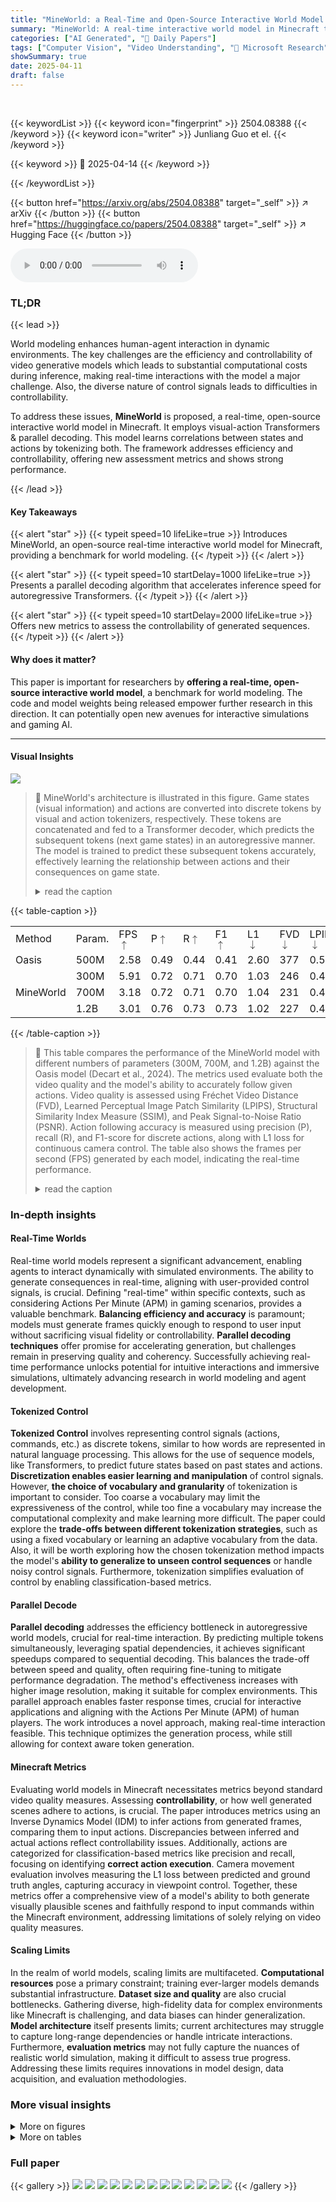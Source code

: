 ```yaml
---
title: "MineWorld: a Real-Time and Open-Source Interactive World Model on Minecraft"
summary: "MineWorld: A real-time interactive world model in Minecraft that uses visual-action Transformer & parallel decoding, enabling real-time interactions with the game."
categories: ["AI Generated", "🤗 Daily Papers"]
tags: ["Computer Vision", "Video Understanding", "🏢 Microsoft Research",]
showSummary: true
date: 2025-04-11
draft: false
---
```


<br>

{{< keywordList >}}
{{< keyword icon="fingerprint" >}} 2504.08388 {{< /keyword >}}
{{< keyword icon="writer" >}} Junliang Guo et el. {{< /keyword >}}
 
{{< keyword >}} 🤗 2025-04-14 {{< /keyword >}}
 
{{< /keywordList >}}

{{< button href="https://arxiv.org/abs/2504.08388" target="_self" >}}
↗ arXiv
{{< /button >}}
{{< button href="https://huggingface.co/papers/2504.08388" target="_self" >}}
↗ Hugging Face
{{< /button >}}



<audio controls>
    <source src="https://ai-paper-reviewer.com/2504.08388/podcast.wav" type="audio/wav">
    Your browser does not support the audio element.
</audio>


### TL;DR


{{< lead >}}

World modeling enhances human-agent interaction in dynamic environments. The key challenges are the efficiency and controllability of video generative models which leads to substantial computational costs during inference, making real-time interactions with the model a major challenge. Also, the diverse nature of control signals leads to difficulties in controllability. 



To address these issues, **MineWorld** is proposed, a real-time, open-source interactive world model in Minecraft. It employs visual-action Transformers & parallel decoding. This model learns correlations between states and actions by tokenizing both. The framework addresses efficiency and controllability, offering new assessment metrics and shows strong performance.

{{< /lead >}}


#### Key Takeaways

{{< alert "star" >}}
{{< typeit speed=10 lifeLike=true >}} Introduces MineWorld, an open-source real-time interactive world model for Minecraft, providing a benchmark for world modeling. {{< /typeit >}}
{{< /alert >}}

{{< alert "star" >}}
{{< typeit speed=10 startDelay=1000 lifeLike=true >}} Presents a parallel decoding algorithm that accelerates inference speed for autoregressive Transformers. {{< /typeit >}}
{{< /alert >}}

{{< alert "star" >}}
{{< typeit speed=10 startDelay=2000 lifeLike=true >}} Offers new metrics to assess the controllability of generated sequences. {{< /typeit >}}
{{< /alert >}}

#### Why does it matter?
This paper is important for researchers by **offering a real-time, open-source interactive world model**, a benchmark for world modeling. The code and model weights being released empower further research in this direction. It can potentially open new avenues for interactive simulations and gaming AI.

------
#### Visual Insights



![](https://arxiv.org/html/2504.08388/x1.png)

> 🔼 MineWorld's architecture is illustrated in this figure. Game states (visual information) and actions are converted into discrete tokens by visual and action tokenizers, respectively. These tokens are concatenated and fed to a Transformer decoder, which predicts the subsequent tokens (next game states) in an autoregressive manner. The model is trained to predict these subsequent tokens accurately, effectively learning the relationship between actions and their consequences on game state.
> <details>
> <summary>read the caption</summary>
> Figure 1: Illustrations of MineWorld model architecture. Visual and action tokenizers convert game states and actions into discrete tokens, which are concatenated and fed into a Transformer decoder as the input. The Transformer is then trained with an autoregressive objective.
> </details>





{{< table-caption >}}
<table class="ltx_tabular ltx_centering ltx_align_middle" id="S4.T1.9.9">
<tr class="ltx_tr" id="S4.T1.9.9.9">
<td class="ltx_td ltx_align_left ltx_border_tt" id="S4.T1.9.9.9.10">Method</td>
<td class="ltx_td ltx_align_center ltx_border_r ltx_border_tt" id="S4.T1.9.9.9.11">Param.</td>
<td class="ltx_td ltx_align_center ltx_border_r ltx_border_tt" id="S4.T1.1.1.1.1">FPS<math alttext="\uparrow" class="ltx_Math" display="inline" id="S4.T1.1.1.1.1.m1.1"><semantics id="S4.T1.1.1.1.1.m1.1a"><mo id="S4.T1.1.1.1.1.m1.1.1" stretchy="false" xref="S4.T1.1.1.1.1.m1.1.1.cmml">↑</mo><annotation-xml encoding="MathML-Content" id="S4.T1.1.1.1.1.m1.1b"><ci id="S4.T1.1.1.1.1.m1.1.1.cmml" xref="S4.T1.1.1.1.1.m1.1.1">↑</ci></annotation-xml><annotation encoding="application/x-tex" id="S4.T1.1.1.1.1.m1.1c">\uparrow</annotation><annotation encoding="application/x-llamapun" id="S4.T1.1.1.1.1.m1.1d">↑</annotation></semantics></math>
</td>
<td class="ltx_td ltx_align_center ltx_border_tt" id="S4.T1.2.2.2.2">P<math alttext="\uparrow" class="ltx_Math" display="inline" id="S4.T1.2.2.2.2.m1.1"><semantics id="S4.T1.2.2.2.2.m1.1a"><mo id="S4.T1.2.2.2.2.m1.1.1" stretchy="false" xref="S4.T1.2.2.2.2.m1.1.1.cmml">↑</mo><annotation-xml encoding="MathML-Content" id="S4.T1.2.2.2.2.m1.1b"><ci id="S4.T1.2.2.2.2.m1.1.1.cmml" xref="S4.T1.2.2.2.2.m1.1.1">↑</ci></annotation-xml><annotation encoding="application/x-tex" id="S4.T1.2.2.2.2.m1.1c">\uparrow</annotation><annotation encoding="application/x-llamapun" id="S4.T1.2.2.2.2.m1.1d">↑</annotation></semantics></math>
</td>
<td class="ltx_td ltx_align_center ltx_border_tt" id="S4.T1.3.3.3.3">R<math alttext="\uparrow" class="ltx_Math" display="inline" id="S4.T1.3.3.3.3.m1.1"><semantics id="S4.T1.3.3.3.3.m1.1a"><mo id="S4.T1.3.3.3.3.m1.1.1" stretchy="false" xref="S4.T1.3.3.3.3.m1.1.1.cmml">↑</mo><annotation-xml encoding="MathML-Content" id="S4.T1.3.3.3.3.m1.1b"><ci id="S4.T1.3.3.3.3.m1.1.1.cmml" xref="S4.T1.3.3.3.3.m1.1.1">↑</ci></annotation-xml><annotation encoding="application/x-tex" id="S4.T1.3.3.3.3.m1.1c">\uparrow</annotation><annotation encoding="application/x-llamapun" id="S4.T1.3.3.3.3.m1.1d">↑</annotation></semantics></math>
</td>
<td class="ltx_td ltx_align_center ltx_border_tt" id="S4.T1.4.4.4.4">F1<math alttext="\uparrow" class="ltx_Math" display="inline" id="S4.T1.4.4.4.4.m1.1"><semantics id="S4.T1.4.4.4.4.m1.1a"><mo id="S4.T1.4.4.4.4.m1.1.1" stretchy="false" xref="S4.T1.4.4.4.4.m1.1.1.cmml">↑</mo><annotation-xml encoding="MathML-Content" id="S4.T1.4.4.4.4.m1.1b"><ci id="S4.T1.4.4.4.4.m1.1.1.cmml" xref="S4.T1.4.4.4.4.m1.1.1">↑</ci></annotation-xml><annotation encoding="application/x-tex" id="S4.T1.4.4.4.4.m1.1c">\uparrow</annotation><annotation encoding="application/x-llamapun" id="S4.T1.4.4.4.4.m1.1d">↑</annotation></semantics></math>
</td>
<td class="ltx_td ltx_align_center ltx_border_r ltx_border_tt" id="S4.T1.5.5.5.5">L1<math alttext="\downarrow" class="ltx_Math" display="inline" id="S4.T1.5.5.5.5.m1.1"><semantics id="S4.T1.5.5.5.5.m1.1a"><mo id="S4.T1.5.5.5.5.m1.1.1" stretchy="false" xref="S4.T1.5.5.5.5.m1.1.1.cmml">↓</mo><annotation-xml encoding="MathML-Content" id="S4.T1.5.5.5.5.m1.1b"><ci id="S4.T1.5.5.5.5.m1.1.1.cmml" xref="S4.T1.5.5.5.5.m1.1.1">↓</ci></annotation-xml><annotation encoding="application/x-tex" id="S4.T1.5.5.5.5.m1.1c">\downarrow</annotation><annotation encoding="application/x-llamapun" id="S4.T1.5.5.5.5.m1.1d">↓</annotation></semantics></math>
</td>
<td class="ltx_td ltx_align_center ltx_border_tt" id="S4.T1.6.6.6.6">FVD<math alttext="\downarrow" class="ltx_Math" display="inline" id="S4.T1.6.6.6.6.m1.1"><semantics id="S4.T1.6.6.6.6.m1.1a"><mo id="S4.T1.6.6.6.6.m1.1.1" stretchy="false" xref="S4.T1.6.6.6.6.m1.1.1.cmml">↓</mo><annotation-xml encoding="MathML-Content" id="S4.T1.6.6.6.6.m1.1b"><ci id="S4.T1.6.6.6.6.m1.1.1.cmml" xref="S4.T1.6.6.6.6.m1.1.1">↓</ci></annotation-xml><annotation encoding="application/x-tex" id="S4.T1.6.6.6.6.m1.1c">\downarrow</annotation><annotation encoding="application/x-llamapun" id="S4.T1.6.6.6.6.m1.1d">↓</annotation></semantics></math>
</td>
<td class="ltx_td ltx_align_center ltx_border_tt" id="S4.T1.7.7.7.7">LPIPS<math alttext="\downarrow" class="ltx_Math" display="inline" id="S4.T1.7.7.7.7.m1.1"><semantics id="S4.T1.7.7.7.7.m1.1a"><mo id="S4.T1.7.7.7.7.m1.1.1" stretchy="false" xref="S4.T1.7.7.7.7.m1.1.1.cmml">↓</mo><annotation-xml encoding="MathML-Content" id="S4.T1.7.7.7.7.m1.1b"><ci id="S4.T1.7.7.7.7.m1.1.1.cmml" xref="S4.T1.7.7.7.7.m1.1.1">↓</ci></annotation-xml><annotation encoding="application/x-tex" id="S4.T1.7.7.7.7.m1.1c">\downarrow</annotation><annotation encoding="application/x-llamapun" id="S4.T1.7.7.7.7.m1.1d">↓</annotation></semantics></math>
</td>
<td class="ltx_td ltx_align_center ltx_border_tt" id="S4.T1.8.8.8.8">SSIM<math alttext="\uparrow" class="ltx_Math" display="inline" id="S4.T1.8.8.8.8.m1.1"><semantics id="S4.T1.8.8.8.8.m1.1a"><mo id="S4.T1.8.8.8.8.m1.1.1" stretchy="false" xref="S4.T1.8.8.8.8.m1.1.1.cmml">↑</mo><annotation-xml encoding="MathML-Content" id="S4.T1.8.8.8.8.m1.1b"><ci id="S4.T1.8.8.8.8.m1.1.1.cmml" xref="S4.T1.8.8.8.8.m1.1.1">↑</ci></annotation-xml><annotation encoding="application/x-tex" id="S4.T1.8.8.8.8.m1.1c">\uparrow</annotation><annotation encoding="application/x-llamapun" id="S4.T1.8.8.8.8.m1.1d">↑</annotation></semantics></math>
</td>
<td class="ltx_td ltx_align_center ltx_border_tt" id="S4.T1.9.9.9.9">PSNR<math alttext="\uparrow" class="ltx_Math" display="inline" id="S4.T1.9.9.9.9.m1.1"><semantics id="S4.T1.9.9.9.9.m1.1a"><mo id="S4.T1.9.9.9.9.m1.1.1" stretchy="false" xref="S4.T1.9.9.9.9.m1.1.1.cmml">↑</mo><annotation-xml encoding="MathML-Content" id="S4.T1.9.9.9.9.m1.1b"><ci id="S4.T1.9.9.9.9.m1.1.1.cmml" xref="S4.T1.9.9.9.9.m1.1.1">↑</ci></annotation-xml><annotation encoding="application/x-tex" id="S4.T1.9.9.9.9.m1.1c">\uparrow</annotation><annotation encoding="application/x-llamapun" id="S4.T1.9.9.9.9.m1.1d">↑</annotation></semantics></math>
</td>
</tr>
<tr class="ltx_tr" id="S4.T1.9.9.10">
<td class="ltx_td ltx_align_left ltx_border_t" id="S4.T1.9.9.10.1">Oasis</td>
<td class="ltx_td ltx_align_center ltx_border_r ltx_border_t" id="S4.T1.9.9.10.2">500M</td>
<td class="ltx_td ltx_align_center ltx_border_r ltx_border_t" id="S4.T1.9.9.10.3">2.58</td>
<td class="ltx_td ltx_align_center ltx_border_t" id="S4.T1.9.9.10.4">0.49</td>
<td class="ltx_td ltx_align_center ltx_border_t" id="S4.T1.9.9.10.5">0.44</td>
<td class="ltx_td ltx_align_center ltx_border_t" id="S4.T1.9.9.10.6">0.41</td>
<td class="ltx_td ltx_align_center ltx_border_r ltx_border_t" id="S4.T1.9.9.10.7">2.60</td>
<td class="ltx_td ltx_align_center ltx_border_t" id="S4.T1.9.9.10.8">377</td>
<td class="ltx_td ltx_align_center ltx_border_t" id="S4.T1.9.9.10.9">0.53</td>
<td class="ltx_td ltx_align_center ltx_border_t" id="S4.T1.9.9.10.10">0.36</td>
<td class="ltx_td ltx_align_center ltx_border_t" id="S4.T1.9.9.10.11">14.38</td>
</tr>
<tr class="ltx_tr" id="S4.T1.9.9.11">
<td class="ltx_td ltx_align_left ltx_border_bb ltx_border_t" id="S4.T1.9.9.11.1" rowspan="3"><span class="ltx_text" id="S4.T1.9.9.11.1.1">MineWorld</span></td>
<td class="ltx_td ltx_align_center ltx_border_r ltx_border_t" id="S4.T1.9.9.11.2">300M</td>
<td class="ltx_td ltx_align_center ltx_border_r ltx_border_t" id="S4.T1.9.9.11.3"><span class="ltx_text ltx_font_bold" id="S4.T1.9.9.11.3.1">5.91</span></td>
<td class="ltx_td ltx_align_center ltx_border_t" id="S4.T1.9.9.11.4">0.72</td>
<td class="ltx_td ltx_align_center ltx_border_t" id="S4.T1.9.9.11.5">0.71</td>
<td class="ltx_td ltx_align_center ltx_border_t" id="S4.T1.9.9.11.6">0.70</td>
<td class="ltx_td ltx_align_center ltx_border_r ltx_border_t" id="S4.T1.9.9.11.7">1.03</td>
<td class="ltx_td ltx_align_center ltx_border_t" id="S4.T1.9.9.11.8">246</td>
<td class="ltx_td ltx_align_center ltx_border_t" id="S4.T1.9.9.11.9">0.45</td>
<td class="ltx_td ltx_align_center ltx_border_t" id="S4.T1.9.9.11.10">0.38</td>
<td class="ltx_td ltx_align_center ltx_border_t" id="S4.T1.9.9.11.11">15.13</td>
</tr>
<tr class="ltx_tr" id="S4.T1.9.9.12">
<td class="ltx_td ltx_align_center ltx_border_r" id="S4.T1.9.9.12.1">700M</td>
<td class="ltx_td ltx_align_center ltx_border_r" id="S4.T1.9.9.12.2">3.18</td>
<td class="ltx_td ltx_align_center" id="S4.T1.9.9.12.3">0.72</td>
<td class="ltx_td ltx_align_center" id="S4.T1.9.9.12.4">0.71</td>
<td class="ltx_td ltx_align_center" id="S4.T1.9.9.12.5">0.70</td>
<td class="ltx_td ltx_align_center ltx_border_r" id="S4.T1.9.9.12.6">1.04</td>
<td class="ltx_td ltx_align_center" id="S4.T1.9.9.12.7">231</td>
<td class="ltx_td ltx_align_center" id="S4.T1.9.9.12.8">0.44</td>
<td class="ltx_td ltx_align_center" id="S4.T1.9.9.12.9">0.38</td>
<td class="ltx_td ltx_align_center" id="S4.T1.9.9.12.10">15.32</td>
</tr>
<tr class="ltx_tr" id="S4.T1.9.9.13">
<td class="ltx_td ltx_align_center ltx_border_bb ltx_border_r" id="S4.T1.9.9.13.1">1.2B</td>
<td class="ltx_td ltx_align_center ltx_border_bb ltx_border_r" id="S4.T1.9.9.13.2">3.01</td>
<td class="ltx_td ltx_align_center ltx_border_bb" id="S4.T1.9.9.13.3"><span class="ltx_text ltx_font_bold" id="S4.T1.9.9.13.3.1">0.76</span></td>
<td class="ltx_td ltx_align_center ltx_border_bb" id="S4.T1.9.9.13.4"><span class="ltx_text ltx_font_bold" id="S4.T1.9.9.13.4.1">0.73</span></td>
<td class="ltx_td ltx_align_center ltx_border_bb" id="S4.T1.9.9.13.5"><span class="ltx_text ltx_font_bold" id="S4.T1.9.9.13.5.1">0.73</span></td>
<td class="ltx_td ltx_align_center ltx_border_bb ltx_border_r" id="S4.T1.9.9.13.6"><span class="ltx_text ltx_font_bold" id="S4.T1.9.9.13.6.1">1.02</span></td>
<td class="ltx_td ltx_align_center ltx_border_bb" id="S4.T1.9.9.13.7"><span class="ltx_text ltx_font_bold" id="S4.T1.9.9.13.7.1">227</span></td>
<td class="ltx_td ltx_align_center ltx_border_bb" id="S4.T1.9.9.13.8"><span class="ltx_text ltx_font_bold" id="S4.T1.9.9.13.8.1">0.44</span></td>
<td class="ltx_td ltx_align_center ltx_border_bb" id="S4.T1.9.9.13.9"><span class="ltx_text ltx_font_bold" id="S4.T1.9.9.13.9.1">0.41</span></td>
<td class="ltx_td ltx_align_center ltx_border_bb" id="S4.T1.9.9.13.10"><span class="ltx_text ltx_font_bold" id="S4.T1.9.9.13.10.1">15.69</span></td>
</tr>
</table>{{< /table-caption >}}

> 🔼 This table compares the performance of the MineWorld model with different numbers of parameters (300M, 700M, and 1.2B) against the Oasis model (Decart et al., 2024).  The metrics used evaluate both the video quality and the model's ability to accurately follow given actions.  Video quality is assessed using Fréchet Video Distance (FVD), Learned Perceptual Image Patch Similarity (LPIPS), Structural Similarity Index Measure (SSIM), and Peak Signal-to-Noise Ratio (PSNR). Action following accuracy is measured using precision (P), recall (R), and F1-score for discrete actions, along with L1 loss for continuous camera control. The table also shows the frames per second (FPS) generated by each model, indicating the real-time performance.
> <details>
> <summary>read the caption</summary>
> Table 1: Generation result of Oasis (Decart et al., 2024) and different scales of our models.“FPS” indicates the number of frames generated per second by the model. “P, R, F1” denote the classification precision, recall and F1 scores on discrete actions. “L1” indicates the camera control loss.
> </details>





### In-depth insights


#### Real-Time Worlds
Real-time world models represent a significant advancement, enabling agents to interact dynamically with simulated environments. The ability to generate consequences in real-time, aligning with user-provided control signals, is crucial. Defining "real-time" within specific contexts, such as considering Actions Per Minute (APM) in gaming scenarios, provides a valuable benchmark. **Balancing efficiency and accuracy** is paramount; models must generate frames quickly enough to respond to user input without sacrificing visual fidelity or controllability. **Parallel decoding techniques** offer promise for accelerating generation, but challenges remain in preserving quality and coherency. Successfully achieving real-time performance unlocks potential for intuitive interactions and immersive simulations, ultimately advancing research in world modeling and agent development.

#### Tokenized Control
**Tokenized Control** involves representing control signals (actions, commands, etc.) as discrete tokens, similar to how words are represented in natural language processing. This allows for the use of sequence models, like Transformers, to predict future states based on past states and actions. **Discretization enables easier learning and manipulation** of control signals. However, **the choice of vocabulary and granularity** of tokenization is important to consider. Too coarse a vocabulary may limit the expressiveness of the control, while too fine a vocabulary may increase the computational complexity and make learning more difficult. The paper could explore the **trade-offs between different tokenization strategies**, such as using a fixed vocabulary or learning an adaptive vocabulary from the data. Also, it will be worth exploring how the chosen tokenization method impacts the model's **ability to generalize to unseen control sequences** or handle noisy control signals. Furthermore, tokenization simplifies evaluation of control by enabling classification-based metrics.

#### Parallel Decode
**Parallel decoding** addresses the efficiency bottleneck in autoregressive world models, crucial for real-time interaction. By predicting multiple tokens simultaneously, leveraging spatial dependencies, it achieves significant speedups compared to sequential decoding. This balances the trade-off between speed and quality, often requiring fine-tuning to mitigate performance degradation. The method's effectiveness increases with higher image resolution, making it suitable for complex environments. This parallel approach enables faster response times, crucial for interactive applications and aligning with the Actions Per Minute (APM) of human players. The work introduces a novel approach, making real-time interaction feasible. This technique optimizes the generation process, while still allowing for context aware token generation.

#### Minecraft Metrics
Evaluating world models in Minecraft necessitates metrics beyond standard video quality measures. Assessing **controllability**, or how well generated scenes adhere to actions, is crucial. The paper introduces metrics using an Inverse Dynamics Model (IDM) to infer actions from generated frames, comparing them to input actions. Discrepancies between inferred and actual actions reflect controllability issues. Additionally, actions are categorized for classification-based metrics like precision and recall, focusing on identifying **correct action execution**. Camera movement evaluation involves measuring the L1 loss between predicted and ground truth angles, capturing accuracy in viewpoint control. Together, these metrics offer a comprehensive view of a model's ability to both generate visually plausible scenes and faithfully respond to input commands within the Minecraft environment, addressing limitations of solely relying on video quality measures.

#### Scaling Limits
In the realm of world models, scaling limits are multifaceted. **Computational resources** pose a primary constraint; training ever-larger models demands substantial infrastructure. **Dataset size and quality** are also crucial bottlenecks. Gathering diverse, high-fidelity data for complex environments like Minecraft is challenging, and data biases can hinder generalization. **Model architecture** itself presents limits; current architectures may struggle to capture long-range dependencies or handle intricate interactions. Furthermore, **evaluation metrics** may not fully capture the nuances of realistic world simulation, making it difficult to assess true progress. Addressing these limits requires innovations in model design, data acquisition, and evaluation methodologies.


### More visual insights

<details>
<summary>More on figures
</summary>


![](https://arxiv.org/html/2504.08388/x2.png)

> 🔼 This figure illustrates two different decoding algorithms for processing game states represented as tokens.  In autoregressive decoding (a), tokens are processed sequentially in a raster scan pattern, like reading a book from left to right and top to bottom. This is slow. In the proposed parallel decoding method (b), multiple tokens are processed simultaneously. After a token is generated, its horizontally and vertically adjacent tokens are generated in parallel in the next iteration. This significantly speeds up the process, making real-time interaction possible.  The numbers inside each token indicate the order in which they're generated.
> <details>
> <summary>read the caption</summary>
> Figure 2: An illustration of two decoding algorithms. The game state is encoded into 12121212 tokens. The number in each token represents that in which decoding iteration it is generated. (a) Autoregressive decoding, which follows a raster scanned order and generates each token sequentially. (b) Our proposed parallel decoding. For each generated token, the tokens in the adjacent rows and columns will be generated simutaneously in the next iteration.
> </details>



![](https://arxiv.org/html/2504.08388/x3.png)

> 🔼 This figure showcases MineWorld's ability to generate realistic game sequences in Minecraft.  It demonstrates a case study using the 700M parameter model where the initial game state and a series of subsequent actions are fed as input. The model then generates a series of game states, visually demonstrating its ability to accurately follow instructions and produce plausible game environments.  The caption directs the reader to the project page for more examples.
> <details>
> <summary>read the caption</summary>
> Figure 3: Case study on MineWorld 700700700700M model. The first game state and actions in following steps are provided as input, based on which the model generates consequent game states. For more cases and videos, please visit our project page.
> </details>



![](https://arxiv.org/html/2504.08388/x4.png)

> 🔼 This figure demonstrates MineWorld's ability to generate different game outcomes based on different actions, even when starting from the same initial game state.  It showcases the model's capacity to respond appropriately to various control signals, highlighting the key aspect of controllability in world modeling.  The images illustrate several sequences of game states generated by the model in response to distinct user-provided actions, demonstrating the consistency and accuracy of MineWorld's reaction to varied inputs.
> <details>
> <summary>read the caption</summary>
> Figure 4: Case study on the controllability of MineWorld. Providing the same initial game state and different actions, the model generates different results correspondingly.
> </details>



![](https://arxiv.org/html/2504.08388/x5.png)

> 🔼 This figure demonstrates MineWorld's capability as a gaming agent.  The top half shows initial game states and corresponding actions provided to the model (separated by a dashed line). The bottom half illustrates how MineWorld autonomously continues gameplay by iteratively generating subsequent game states and actions, effectively playing the game without further human intervention.  This showcases the model's ability to predict future game states based on past states and actions, highlighting its predictive and autonomous capabilities.
> <details>
> <summary>read the caption</summary>
> Figure 5: Case study on MineWorld as a gaming playing agent. By providing several initial game states and actions (splited by the dashed line), MineWorld continues to play the game by itself through generating future game states and actions in an iterative manner.
> </details>



</details>




<details>
<summary>More on tables
</summary>


{{< table-caption >}}
<table class="ltx_tabular ltx_centering ltx_align_middle" id="S4.T2.4.4">
<tr class="ltx_tr" id="S4.T2.4.4.4">
<td class="ltx_td ltx_align_left ltx_border_tt" id="S4.T2.4.4.4.5" style="padding-left:10.0pt;padding-right:10.0pt;">Param.</td>
<td class="ltx_td ltx_align_center ltx_border_r ltx_border_tt" id="S4.T2.4.4.4.6" style="padding-left:10.0pt;padding-right:10.0pt;">Decoding</td>
<td class="ltx_td ltx_align_center ltx_border_tt" id="S4.T2.1.1.1.1" style="padding-left:10.0pt;padding-right:10.0pt;">FPS<math alttext="\uparrow" class="ltx_Math" display="inline" id="S4.T2.1.1.1.1.m1.1"><semantics id="S4.T2.1.1.1.1.m1.1a"><mo id="S4.T2.1.1.1.1.m1.1.1" stretchy="false" xref="S4.T2.1.1.1.1.m1.1.1.cmml">↑</mo><annotation-xml encoding="MathML-Content" id="S4.T2.1.1.1.1.m1.1b"><ci id="S4.T2.1.1.1.1.m1.1.1.cmml" xref="S4.T2.1.1.1.1.m1.1.1">↑</ci></annotation-xml><annotation encoding="application/x-tex" id="S4.T2.1.1.1.1.m1.1c">\uparrow</annotation><annotation encoding="application/x-llamapun" id="S4.T2.1.1.1.1.m1.1d">↑</annotation></semantics></math>
</td>
<td class="ltx_td ltx_align_center ltx_border_tt" id="S4.T2.2.2.2.2" style="padding-left:10.0pt;padding-right:10.0pt;">F1<math alttext="\uparrow" class="ltx_Math" display="inline" id="S4.T2.2.2.2.2.m1.1"><semantics id="S4.T2.2.2.2.2.m1.1a"><mo id="S4.T2.2.2.2.2.m1.1.1" stretchy="false" xref="S4.T2.2.2.2.2.m1.1.1.cmml">↑</mo><annotation-xml encoding="MathML-Content" id="S4.T2.2.2.2.2.m1.1b"><ci id="S4.T2.2.2.2.2.m1.1.1.cmml" xref="S4.T2.2.2.2.2.m1.1.1">↑</ci></annotation-xml><annotation encoding="application/x-tex" id="S4.T2.2.2.2.2.m1.1c">\uparrow</annotation><annotation encoding="application/x-llamapun" id="S4.T2.2.2.2.2.m1.1d">↑</annotation></semantics></math>
</td>
<td class="ltx_td ltx_align_center ltx_border_tt" id="S4.T2.3.3.3.3" style="padding-left:10.0pt;padding-right:10.0pt;">PSNR<math alttext="\uparrow" class="ltx_Math" display="inline" id="S4.T2.3.3.3.3.m1.1"><semantics id="S4.T2.3.3.3.3.m1.1a"><mo id="S4.T2.3.3.3.3.m1.1.1" stretchy="false" xref="S4.T2.3.3.3.3.m1.1.1.cmml">↑</mo><annotation-xml encoding="MathML-Content" id="S4.T2.3.3.3.3.m1.1b"><ci id="S4.T2.3.3.3.3.m1.1.1.cmml" xref="S4.T2.3.3.3.3.m1.1.1">↑</ci></annotation-xml><annotation encoding="application/x-tex" id="S4.T2.3.3.3.3.m1.1c">\uparrow</annotation><annotation encoding="application/x-llamapun" id="S4.T2.3.3.3.3.m1.1d">↑</annotation></semantics></math>
</td>
<td class="ltx_td ltx_align_center ltx_border_tt" id="S4.T2.4.4.4.4" style="padding-left:10.0pt;padding-right:10.0pt;">FVD<math alttext="\downarrow" class="ltx_Math" display="inline" id="S4.T2.4.4.4.4.m1.1"><semantics id="S4.T2.4.4.4.4.m1.1a"><mo id="S4.T2.4.4.4.4.m1.1.1" stretchy="false" xref="S4.T2.4.4.4.4.m1.1.1.cmml">↓</mo><annotation-xml encoding="MathML-Content" id="S4.T2.4.4.4.4.m1.1b"><ci id="S4.T2.4.4.4.4.m1.1.1.cmml" xref="S4.T2.4.4.4.4.m1.1.1">↓</ci></annotation-xml><annotation encoding="application/x-tex" id="S4.T2.4.4.4.4.m1.1c">\downarrow</annotation><annotation encoding="application/x-llamapun" id="S4.T2.4.4.4.4.m1.1d">↓</annotation></semantics></math>
</td>
</tr>
<tr class="ltx_tr" id="S4.T2.4.4.5">
<td class="ltx_td ltx_align_left ltx_border_t" id="S4.T2.4.4.5.1" rowspan="3" style="padding-left:10.0pt;padding-right:10.0pt;"><span class="ltx_text" id="S4.T2.4.4.5.1.1">300M</span></td>
<td class="ltx_td ltx_align_center ltx_border_r ltx_border_t" id="S4.T2.4.4.5.2" style="padding-left:10.0pt;padding-right:10.0pt;">AT</td>
<td class="ltx_td ltx_align_center ltx_border_t" id="S4.T2.4.4.5.3" style="padding-left:10.0pt;padding-right:10.0pt;">2.00</td>
<td class="ltx_td ltx_align_center ltx_border_t" id="S4.T2.4.4.5.4" style="padding-left:10.0pt;padding-right:10.0pt;">0.70</td>
<td class="ltx_td ltx_align_center ltx_border_t" id="S4.T2.4.4.5.5" style="padding-left:10.0pt;padding-right:10.0pt;">15.63</td>
<td class="ltx_td ltx_align_center ltx_border_t" id="S4.T2.4.4.5.6" style="padding-left:10.0pt;padding-right:10.0pt;">223</td>
</tr>
<tr class="ltx_tr" id="S4.T2.4.4.6">
<td class="ltx_td ltx_align_center ltx_border_r" id="S4.T2.4.4.6.1" style="padding-left:10.0pt;padding-right:10.0pt;">Parallel w/ FT</td>
<td class="ltx_td ltx_align_center" id="S4.T2.4.4.6.2" style="padding-left:10.0pt;padding-right:10.0pt;">5.91</td>
<td class="ltx_td ltx_align_center" id="S4.T2.4.4.6.3" style="padding-left:10.0pt;padding-right:10.0pt;">0.70</td>
<td class="ltx_td ltx_align_center" id="S4.T2.4.4.6.4" style="padding-left:10.0pt;padding-right:10.0pt;">15.13</td>
<td class="ltx_td ltx_align_center" id="S4.T2.4.4.6.5" style="padding-left:10.0pt;padding-right:10.0pt;">246</td>
</tr>
<tr class="ltx_tr" id="S4.T2.4.4.7">
<td class="ltx_td ltx_align_center ltx_border_r" id="S4.T2.4.4.7.1" style="padding-left:10.0pt;padding-right:10.0pt;">Parallel w/o FT</td>
<td class="ltx_td ltx_align_center" id="S4.T2.4.4.7.2" style="padding-left:10.0pt;padding-right:10.0pt;">5.91</td>
<td class="ltx_td ltx_align_center" id="S4.T2.4.4.7.3" style="padding-left:10.0pt;padding-right:10.0pt;">0.69</td>
<td class="ltx_td ltx_align_center" id="S4.T2.4.4.7.4" style="padding-left:10.0pt;padding-right:10.0pt;">14.98</td>
<td class="ltx_td ltx_align_center" id="S4.T2.4.4.7.5" style="padding-left:10.0pt;padding-right:10.0pt;">275</td>
</tr>
<tr class="ltx_tr" id="S4.T2.4.4.8">
<td class="ltx_td ltx_align_left ltx_border_t" id="S4.T2.4.4.8.1" rowspan="3" style="padding-left:10.0pt;padding-right:10.0pt;"><span class="ltx_text" id="S4.T2.4.4.8.1.1">700M</span></td>
<td class="ltx_td ltx_align_center ltx_border_r ltx_border_t" id="S4.T2.4.4.8.2" style="padding-left:10.0pt;padding-right:10.0pt;">AT</td>
<td class="ltx_td ltx_align_center ltx_border_t" id="S4.T2.4.4.8.3" style="padding-left:10.0pt;padding-right:10.0pt;">1.08</td>
<td class="ltx_td ltx_align_center ltx_border_t" id="S4.T2.4.4.8.4" style="padding-left:10.0pt;padding-right:10.0pt;">0.73</td>
<td class="ltx_td ltx_align_center ltx_border_t" id="S4.T2.4.4.8.5" style="padding-left:10.0pt;padding-right:10.0pt;">15.74</td>
<td class="ltx_td ltx_align_center ltx_border_t" id="S4.T2.4.4.8.6" style="padding-left:10.0pt;padding-right:10.0pt;">210</td>
</tr>
<tr class="ltx_tr" id="S4.T2.4.4.9">
<td class="ltx_td ltx_align_center ltx_border_r" id="S4.T2.4.4.9.1" style="padding-left:10.0pt;padding-right:10.0pt;">Parallel w/ FT</td>
<td class="ltx_td ltx_align_center" id="S4.T2.4.4.9.2" style="padding-left:10.0pt;padding-right:10.0pt;">3.18</td>
<td class="ltx_td ltx_align_center" id="S4.T2.4.4.9.3" style="padding-left:10.0pt;padding-right:10.0pt;">0.71</td>
<td class="ltx_td ltx_align_center" id="S4.T2.4.4.9.4" style="padding-left:10.0pt;padding-right:10.0pt;">15.32</td>
<td class="ltx_td ltx_align_center" id="S4.T2.4.4.9.5" style="padding-left:10.0pt;padding-right:10.0pt;">231</td>
</tr>
<tr class="ltx_tr" id="S4.T2.4.4.10">
<td class="ltx_td ltx_align_center ltx_border_r" id="S4.T2.4.4.10.1" style="padding-left:10.0pt;padding-right:10.0pt;">Parallel w/o FT</td>
<td class="ltx_td ltx_align_center" id="S4.T2.4.4.10.2" style="padding-left:10.0pt;padding-right:10.0pt;">3.18</td>
<td class="ltx_td ltx_align_center" id="S4.T2.4.4.10.3" style="padding-left:10.0pt;padding-right:10.0pt;">0.70</td>
<td class="ltx_td ltx_align_center" id="S4.T2.4.4.10.4" style="padding-left:10.0pt;padding-right:10.0pt;">15.27</td>
<td class="ltx_td ltx_align_center" id="S4.T2.4.4.10.5" style="padding-left:10.0pt;padding-right:10.0pt;">247</td>
</tr>
<tr class="ltx_tr" id="S4.T2.4.4.11">
<td class="ltx_td ltx_align_left ltx_border_bb ltx_border_t" id="S4.T2.4.4.11.1" rowspan="3" style="padding-left:10.0pt;padding-right:10.0pt;"><span class="ltx_text" id="S4.T2.4.4.11.1.1">1.2B</span></td>
<td class="ltx_td ltx_align_center ltx_border_r ltx_border_t" id="S4.T2.4.4.11.2" style="padding-left:10.0pt;padding-right:10.0pt;">AT</td>
<td class="ltx_td ltx_align_center ltx_border_t" id="S4.T2.4.4.11.3" style="padding-left:10.0pt;padding-right:10.0pt;">0.89</td>
<td class="ltx_td ltx_align_center ltx_border_t" id="S4.T2.4.4.11.4" style="padding-left:10.0pt;padding-right:10.0pt;">0.72</td>
<td class="ltx_td ltx_align_center ltx_border_t" id="S4.T2.4.4.11.5" style="padding-left:10.0pt;padding-right:10.0pt;">16.06</td>
<td class="ltx_td ltx_align_center ltx_border_t" id="S4.T2.4.4.11.6" style="padding-left:10.0pt;padding-right:10.0pt;">203</td>
</tr>
<tr class="ltx_tr" id="S4.T2.4.4.12">
<td class="ltx_td ltx_align_center ltx_border_r" id="S4.T2.4.4.12.1" style="padding-left:10.0pt;padding-right:10.0pt;">Parallel w/ FT</td>
<td class="ltx_td ltx_align_center" id="S4.T2.4.4.12.2" style="padding-left:10.0pt;padding-right:10.0pt;">3.01</td>
<td class="ltx_td ltx_align_center" id="S4.T2.4.4.12.3" style="padding-left:10.0pt;padding-right:10.0pt;">0.73</td>
<td class="ltx_td ltx_align_center" id="S4.T2.4.4.12.4" style="padding-left:10.0pt;padding-right:10.0pt;">15.69</td>
<td class="ltx_td ltx_align_center" id="S4.T2.4.4.12.5" style="padding-left:10.0pt;padding-right:10.0pt;">227</td>
</tr>
<tr class="ltx_tr" id="S4.T2.4.4.13">
<td class="ltx_td ltx_align_center ltx_border_bb ltx_border_r" id="S4.T2.4.4.13.1" style="padding-left:10.0pt;padding-right:10.0pt;">Parallel w/o FT</td>
<td class="ltx_td ltx_align_center ltx_border_bb" id="S4.T2.4.4.13.2" style="padding-left:10.0pt;padding-right:10.0pt;">3.01</td>
<td class="ltx_td ltx_align_center ltx_border_bb" id="S4.T2.4.4.13.3" style="padding-left:10.0pt;padding-right:10.0pt;">0.70</td>
<td class="ltx_td ltx_align_center ltx_border_bb" id="S4.T2.4.4.13.4" style="padding-left:10.0pt;padding-right:10.0pt;">15.30</td>
<td class="ltx_td ltx_align_center ltx_border_bb" id="S4.T2.4.4.13.5" style="padding-left:10.0pt;padding-right:10.0pt;">258</td>
</tr>
</table>{{< /table-caption >}}
> 🔼 This table compares the performance of MineWorld models of various sizes (300M, 700M, and 1.2B parameters) using two decoding methods: standard autoregressive decoding and the proposed parallel decoding.  The impact of fine-tuning the autoregressive pre-trained model with a parallel attention mask is also evaluated.  Metrics used include frames per second (FPS), F1 score (a measure of model controllability), PSNR (peak signal-to-noise ratio, a measure of visual quality), and FVD (Fréchet Video Distance, another measure of video quality).  The results show how the parallel decoding method improves efficiency and the effect of fine-tuning on overall performance.
> <details>
> <summary>read the caption</summary>
> Table 2: The performance of different scales of MineWorld models with default autoregressive decoding and the proposed parallel decoding. “w/” or “w/o FT” indicate results after fine-tuning the autoregressive pre-trained model with the parallel attenion mask or not. We choose several main metrics on the efficiency and effectiveness to make the table compact.
> </details>

{{< table-caption >}}
<table class="ltx_tabular ltx_centering ltx_align_middle" id="S4.T3.5">
<tr class="ltx_tr" id="S4.T3.1.1">
<td class="ltx_td ltx_align_left ltx_border_r ltx_border_tt" id="S4.T3.1.1.2">F1</td>
<td class="ltx_td ltx_align_center ltx_border_tt" id="S4.T3.1.1.1"><math alttext="0.81" class="ltx_Math" display="inline" id="S4.T3.1.1.1.m1.1"><semantics id="S4.T3.1.1.1.m1.1a"><mn id="S4.T3.1.1.1.m1.1.1" xref="S4.T3.1.1.1.m1.1.1.cmml">0.81</mn><annotation-xml encoding="MathML-Content" id="S4.T3.1.1.1.m1.1b"><cn id="S4.T3.1.1.1.m1.1.1.cmml" type="float" xref="S4.T3.1.1.1.m1.1.1">0.81</cn></annotation-xml><annotation encoding="application/x-tex" id="S4.T3.1.1.1.m1.1c">0.81</annotation><annotation encoding="application/x-llamapun" id="S4.T3.1.1.1.m1.1d">0.81</annotation></semantics></math></td>
</tr>
<tr class="ltx_tr" id="S4.T3.2.2">
<td class="ltx_td ltx_align_left ltx_border_r" id="S4.T3.2.2.2">Human</td>
<td class="ltx_td ltx_align_center" id="S4.T3.2.2.1"><math alttext="4.21" class="ltx_Math" display="inline" id="S4.T3.2.2.1.m1.1"><semantics id="S4.T3.2.2.1.m1.1a"><mn id="S4.T3.2.2.1.m1.1.1" xref="S4.T3.2.2.1.m1.1.1.cmml">4.21</mn><annotation-xml encoding="MathML-Content" id="S4.T3.2.2.1.m1.1b"><cn id="S4.T3.2.2.1.m1.1.1.cmml" type="float" xref="S4.T3.2.2.1.m1.1.1">4.21</cn></annotation-xml><annotation encoding="application/x-tex" id="S4.T3.2.2.1.m1.1c">4.21</annotation><annotation encoding="application/x-llamapun" id="S4.T3.2.2.1.m1.1d">4.21</annotation></semantics></math></td>
</tr>
<tr class="ltx_tr" id="S4.T3.4.4">
<td class="ltx_td ltx_align_left ltx_border_r" id="S4.T3.3.3.1"><math alttext="r" class="ltx_Math" display="inline" id="S4.T3.3.3.1.m1.1"><semantics id="S4.T3.3.3.1.m1.1a"><mi id="S4.T3.3.3.1.m1.1.1" xref="S4.T3.3.3.1.m1.1.1.cmml">r</mi><annotation-xml encoding="MathML-Content" id="S4.T3.3.3.1.m1.1b"><ci id="S4.T3.3.3.1.m1.1.1.cmml" xref="S4.T3.3.3.1.m1.1.1">𝑟</ci></annotation-xml><annotation encoding="application/x-tex" id="S4.T3.3.3.1.m1.1c">r</annotation><annotation encoding="application/x-llamapun" id="S4.T3.3.3.1.m1.1d">italic_r</annotation></semantics></math></td>
<td class="ltx_td ltx_align_center" id="S4.T3.4.4.2"><math alttext="0.56" class="ltx_Math" display="inline" id="S4.T3.4.4.2.m1.1"><semantics id="S4.T3.4.4.2.m1.1a"><mn id="S4.T3.4.4.2.m1.1.1" xref="S4.T3.4.4.2.m1.1.1.cmml">0.56</mn><annotation-xml encoding="MathML-Content" id="S4.T3.4.4.2.m1.1b"><cn id="S4.T3.4.4.2.m1.1.1.cmml" type="float" xref="S4.T3.4.4.2.m1.1.1">0.56</cn></annotation-xml><annotation encoding="application/x-tex" id="S4.T3.4.4.2.m1.1c">0.56</annotation><annotation encoding="application/x-llamapun" id="S4.T3.4.4.2.m1.1d">0.56</annotation></semantics></math></td>
</tr>
<tr class="ltx_tr" id="S4.T3.5.5">
<td class="ltx_td ltx_align_left ltx_border_bb ltx_border_r" id="S4.T3.5.5.2">p-value</td>
<td class="ltx_td ltx_align_center ltx_border_bb" id="S4.T3.5.5.1"><math alttext="0.01" class="ltx_Math" display="inline" id="S4.T3.5.5.1.m1.1"><semantics id="S4.T3.5.5.1.m1.1a"><mn id="S4.T3.5.5.1.m1.1.1" xref="S4.T3.5.5.1.m1.1.1.cmml">0.01</mn><annotation-xml encoding="MathML-Content" id="S4.T3.5.5.1.m1.1b"><cn id="S4.T3.5.5.1.m1.1.1.cmml" type="float" xref="S4.T3.5.5.1.m1.1.1">0.01</cn></annotation-xml><annotation encoding="application/x-tex" id="S4.T3.5.5.1.m1.1c">0.01</annotation><annotation encoding="application/x-llamapun" id="S4.T3.5.5.1.m1.1d">0.01</annotation></semantics></math></td>
</tr>
</table>{{< /table-caption >}}
> 🔼 This table presents the correlation analysis between automatically computed metrics (proposed in Section 3.2) and human judgments for evaluating the controllability of the MineWorld model.  Controllability refers to how well the generated actions align with given instructions and prior game states.  The table shows the Pearson correlation coefficient (r) and its associated p-value, indicating the statistical significance of the correlation between human ratings and the proposed quantitative metrics. A high correlation coefficient with a low p-value would suggest that the proposed metrics are effective in reflecting the human perception of controllability.
> <details>
> <summary>read the caption</summary>
> Table 3: The correlation between the proposed metrics and human evaluation on controllability.
> </details>

{{< table-caption >}}
<table class="ltx_tabular ltx_centering ltx_align_middle" id="A1.T4.1">
<tr class="ltx_tr" id="A1.T4.1.1">
<td class="ltx_td ltx_align_left ltx_border_r ltx_border_tt" id="A1.T4.1.1.1"><span class="ltx_text ltx_font_bold" id="A1.T4.1.1.1.1">Task Type</span></td>
<td class="ltx_td ltx_align_center ltx_border_r ltx_border_tt" id="A1.T4.1.1.2"><span class="ltx_text ltx_font_bold" id="A1.T4.1.1.2.1">Actions</span></td>
<td class="ltx_td ltx_align_center ltx_border_tt" id="A1.T4.1.1.3"><span class="ltx_text ltx_font_bold" id="A1.T4.1.1.3.1">Labels</span></td>
</tr>
<tr class="ltx_tr" id="A1.T4.1.2">
<td class="ltx_td ltx_align_left ltx_border_r ltx_border_t" id="A1.T4.1.2.1" rowspan="3"><span class="ltx_text" id="A1.T4.1.2.1.1">Triple Classification</span></td>
<td class="ltx_td ltx_align_center ltx_border_r ltx_border_t" id="A1.T4.1.2.2">
<span class="ltx_text ltx_font_typewriter" id="A1.T4.1.2.2.1">forward</span>, <span class="ltx_text ltx_font_typewriter" id="A1.T4.1.2.2.2">backward</span>
</td>
<td class="ltx_td ltx_align_center ltx_border_t" id="A1.T4.1.2.3">
<span class="ltx_text ltx_font_typewriter" id="A1.T4.1.2.3.1">forward</span>, <span class="ltx_text ltx_font_typewriter" id="A1.T4.1.2.3.2">backward</span>, <span class="ltx_text ltx_font_typewriter" id="A1.T4.1.2.3.3">null</span>
</td>
</tr>
<tr class="ltx_tr" id="A1.T4.1.3">
<td class="ltx_td ltx_align_center ltx_border_r" id="A1.T4.1.3.1">
<span class="ltx_text ltx_font_typewriter" id="A1.T4.1.3.1.1">left</span>, <span class="ltx_text ltx_font_typewriter" id="A1.T4.1.3.1.2">right</span>
</td>
<td class="ltx_td ltx_align_center" id="A1.T4.1.3.2">
<span class="ltx_text ltx_font_typewriter" id="A1.T4.1.3.2.1">left</span>, <span class="ltx_text ltx_font_typewriter" id="A1.T4.1.3.2.2">right</span>, <span class="ltx_text ltx_font_typewriter" id="A1.T4.1.3.2.3">null</span>
</td>
</tr>
<tr class="ltx_tr" id="A1.T4.1.4">
<td class="ltx_td ltx_align_center ltx_border_r" id="A1.T4.1.4.1">
<span class="ltx_text ltx_font_typewriter" id="A1.T4.1.4.1.1">sprint</span>, <span class="ltx_text ltx_font_typewriter" id="A1.T4.1.4.1.2">sneak</span>
</td>
<td class="ltx_td ltx_align_center" id="A1.T4.1.4.2">
<span class="ltx_text ltx_font_typewriter" id="A1.T4.1.4.2.1">sprint</span>, <span class="ltx_text ltx_font_typewriter" id="A1.T4.1.4.2.2">sneak</span>, <span class="ltx_text ltx_font_typewriter" id="A1.T4.1.4.2.3">null</span>
</td>
</tr>
<tr class="ltx_tr" id="A1.T4.1.5">
<td class="ltx_td ltx_align_left ltx_border_bb ltx_border_r ltx_border_t" id="A1.T4.1.5.1" rowspan="4"><span class="ltx_text" id="A1.T4.1.5.1.1">Binary Classification</span></td>
<td class="ltx_td ltx_align_center ltx_border_r ltx_border_t" id="A1.T4.1.5.2"><span class="ltx_text ltx_font_typewriter" id="A1.T4.1.5.2.1">use</span></td>
<td class="ltx_td ltx_align_center ltx_border_t" id="A1.T4.1.5.3">
<span class="ltx_text ltx_font_typewriter" id="A1.T4.1.5.3.1">use</span>, <span class="ltx_text ltx_font_typewriter" id="A1.T4.1.5.3.2">null</span>
</td>
</tr>
<tr class="ltx_tr" id="A1.T4.1.6">
<td class="ltx_td ltx_align_center ltx_border_r" id="A1.T4.1.6.1"><span class="ltx_text ltx_font_typewriter" id="A1.T4.1.6.1.1">attack</span></td>
<td class="ltx_td ltx_align_center" id="A1.T4.1.6.2">
<span class="ltx_text ltx_font_typewriter" id="A1.T4.1.6.2.1">attack</span>, <span class="ltx_text ltx_font_typewriter" id="A1.T4.1.6.2.2">null</span>
</td>
</tr>
<tr class="ltx_tr" id="A1.T4.1.7">
<td class="ltx_td ltx_align_center ltx_border_r" id="A1.T4.1.7.1"><span class="ltx_text ltx_font_typewriter" id="A1.T4.1.7.1.1">jump</span></td>
<td class="ltx_td ltx_align_center" id="A1.T4.1.7.2">
<span class="ltx_text ltx_font_typewriter" id="A1.T4.1.7.2.1">jump</span>, <span class="ltx_text ltx_font_typewriter" id="A1.T4.1.7.2.2">null</span>
</td>
</tr>
<tr class="ltx_tr" id="A1.T4.1.8">
<td class="ltx_td ltx_align_center ltx_border_bb ltx_border_r" id="A1.T4.1.8.1"><span class="ltx_text ltx_font_typewriter" id="A1.T4.1.8.1.1">drop</span></td>
<td class="ltx_td ltx_align_center ltx_border_bb" id="A1.T4.1.8.2">
<span class="ltx_text ltx_font_typewriter" id="A1.T4.1.8.2.1">drop</span>, <span class="ltx_text ltx_font_typewriter" id="A1.T4.1.8.2.2">null</span>
</td>
</tr>
</table>{{< /table-caption >}}
> 🔼 This table details the classification tasks used to evaluate the action-following capability of the MineWorld model.  It lists various actions in Minecraft, categorized into either triple classification tasks (where an action is classified into one of three categories) or binary classification tasks (where an action is classified as either present or absent). This breakdown helps assess the model's ability to accurately predict specific actions and groups of actions, providing a more nuanced evaluation of its performance than a single, overall accuracy metric.
> <details>
> <summary>read the caption</summary>
> Table 4: Classification Tasks and Their Labels
> </details>

{{< table-caption >}}
<table class="ltx_tabular ltx_centering ltx_align_middle" id="A1.T5.1">
<tr class="ltx_tr" id="A1.T5.1.1">
<td class="ltx_td ltx_align_left ltx_border_r ltx_border_tt" id="A1.T5.1.1.1"><span class="ltx_text ltx_font_bold" id="A1.T5.1.1.1.1">Metric</span></td>
<td class="ltx_td ltx_align_center ltx_border_r ltx_border_tt" id="A1.T5.1.1.2"><span class="ltx_text ltx_font_bold" id="A1.T5.1.1.2.1">Forward-Backward</span></td>
<td class="ltx_td ltx_align_center ltx_border_r ltx_border_tt" id="A1.T5.1.1.3"><span class="ltx_text ltx_font_bold" id="A1.T5.1.1.3.1">Left-Right</span></td>
<td class="ltx_td ltx_align_center ltx_border_r ltx_border_tt" id="A1.T5.1.1.4"><span class="ltx_text ltx_font_bold" id="A1.T5.1.1.4.1">Sprint-Sneak</span></td>
<td class="ltx_td ltx_align_center ltx_border_r ltx_border_tt" id="A1.T5.1.1.5"><span class="ltx_text ltx_font_bold" id="A1.T5.1.1.5.1">Use</span></td>
<td class="ltx_td ltx_align_center ltx_border_r ltx_border_tt" id="A1.T5.1.1.6"><span class="ltx_text ltx_font_bold" id="A1.T5.1.1.6.1">Attack</span></td>
<td class="ltx_td ltx_align_center ltx_border_r ltx_border_tt" id="A1.T5.1.1.7"><span class="ltx_text ltx_font_bold" id="A1.T5.1.1.7.1">Jump</span></td>
<td class="ltx_td ltx_align_center ltx_border_tt" id="A1.T5.1.1.8"><span class="ltx_text ltx_font_bold" id="A1.T5.1.1.8.1">Drop</span></td>
</tr>
<tr class="ltx_tr" id="A1.T5.1.2">
<td class="ltx_td ltx_align_left ltx_border_r ltx_border_t" id="A1.T5.1.2.1"><span class="ltx_text ltx_font_bold" id="A1.T5.1.2.1.1">Precision</span></td>
<td class="ltx_td ltx_align_center ltx_border_r ltx_border_t" id="A1.T5.1.2.2">0.807</td>
<td class="ltx_td ltx_align_center ltx_border_r ltx_border_t" id="A1.T5.1.2.3">0.808</td>
<td class="ltx_td ltx_align_center ltx_border_r ltx_border_t" id="A1.T5.1.2.4">0.765</td>
<td class="ltx_td ltx_align_center ltx_border_r ltx_border_t" id="A1.T5.1.2.5">0.742</td>
<td class="ltx_td ltx_align_center ltx_border_r ltx_border_t" id="A1.T5.1.2.6">0.729</td>
<td class="ltx_td ltx_align_center ltx_border_r ltx_border_t" id="A1.T5.1.2.7">0.760</td>
<td class="ltx_td ltx_align_center ltx_border_t" id="A1.T5.1.2.8">0.500</td>
</tr>
<tr class="ltx_tr" id="A1.T5.1.3">
<td class="ltx_td ltx_align_left ltx_border_r" id="A1.T5.1.3.1"><span class="ltx_text ltx_font_bold" id="A1.T5.1.3.1.1">Recall</span></td>
<td class="ltx_td ltx_align_center ltx_border_r" id="A1.T5.1.3.2">0.773</td>
<td class="ltx_td ltx_align_center ltx_border_r" id="A1.T5.1.3.3">0.745</td>
<td class="ltx_td ltx_align_center ltx_border_r" id="A1.T5.1.3.4">0.788</td>
<td class="ltx_td ltx_align_center ltx_border_r" id="A1.T5.1.3.5">0.648</td>
<td class="ltx_td ltx_align_center ltx_border_r" id="A1.T5.1.3.6">0.749</td>
<td class="ltx_td ltx_align_center ltx_border_r" id="A1.T5.1.3.7">0.847</td>
<td class="ltx_td ltx_align_center" id="A1.T5.1.3.8">0.498</td>
</tr>
<tr class="ltx_tr" id="A1.T5.1.4">
<td class="ltx_td ltx_align_left ltx_border_bb ltx_border_r" id="A1.T5.1.4.1"><span class="ltx_text ltx_font_bold" id="A1.T5.1.4.1.1">F1</span></td>
<td class="ltx_td ltx_align_center ltx_border_bb ltx_border_r" id="A1.T5.1.4.2">0.782</td>
<td class="ltx_td ltx_align_center ltx_border_bb ltx_border_r" id="A1.T5.1.4.3">0.771</td>
<td class="ltx_td ltx_align_center ltx_border_bb ltx_border_r" id="A1.T5.1.4.4">0.750</td>
<td class="ltx_td ltx_align_center ltx_border_bb ltx_border_r" id="A1.T5.1.4.5">0.682</td>
<td class="ltx_td ltx_align_center ltx_border_bb ltx_border_r" id="A1.T5.1.4.6">0.736</td>
<td class="ltx_td ltx_align_center ltx_border_bb ltx_border_r" id="A1.T5.1.4.7">0.796</td>
<td class="ltx_td ltx_align_center ltx_border_bb" id="A1.T5.1.4.8">0.499</td>
</tr>
</table>{{< /table-caption >}}
> 🔼 This table presents the precision, recall, and F1 scores achieved by the 700M parameter MineWorld model across various action classification tasks.  These tasks are categorized into three types: triple classification (forward/backward/null, left/right/null, sprint/sneak/null), and four binary classifications (use/null, attack/null, jump/null, drop/null). The F1-score summarizes the model's performance by balancing precision and recall for each classification task. The results highlight the model's ability to predict various actions within Minecraft with varying degrees of accuracy, showing which actions were more challenging to learn for the model.
> <details>
> <summary>read the caption</summary>
> Table 5: Precision, Recall, and F1 scores for the 700 MineWorld model across different tasks.
> </details>

{{< table-caption >}}
<table class="ltx_tabular ltx_centering ltx_align_middle" id="A2.T6.1">
<tr class="ltx_tr" id="A2.T6.1.1">
<td class="ltx_td ltx_border_r ltx_border_tt" id="A2.T6.1.1.1"></td>
<td class="ltx_td ltx_align_center ltx_border_r ltx_border_tt" id="A2.T6.1.1.2"><span class="ltx_text ltx_font_bold" id="A2.T6.1.1.2.1">Hidden dim</span></td>
<td class="ltx_td ltx_align_center ltx_border_r ltx_border_tt" id="A2.T6.1.1.3"><span class="ltx_text ltx_font_bold" id="A2.T6.1.1.3.1">MLP dim</span></td>
<td class="ltx_td ltx_align_center ltx_border_r ltx_border_tt" id="A2.T6.1.1.4"><span class="ltx_text ltx_font_bold" id="A2.T6.1.1.4.1">Num. Heads</span></td>
<td class="ltx_td ltx_align_center ltx_border_tt" id="A2.T6.1.1.5"><span class="ltx_text ltx_font_bold" id="A2.T6.1.1.5.1">Num. Layers</span></td>
</tr>
<tr class="ltx_tr" id="A2.T6.1.2">
<td class="ltx_td ltx_align_left ltx_border_r ltx_border_t" id="A2.T6.1.2.1">300M</td>
<td class="ltx_td ltx_align_center ltx_border_r ltx_border_t" id="A2.T6.1.2.2">1024</td>
<td class="ltx_td ltx_align_center ltx_border_r ltx_border_t" id="A2.T6.1.2.3">4096</td>
<td class="ltx_td ltx_align_center ltx_border_r ltx_border_t" id="A2.T6.1.2.4">16</td>
<td class="ltx_td ltx_align_center ltx_border_t" id="A2.T6.1.2.5">20</td>
</tr>
<tr class="ltx_tr" id="A2.T6.1.3">
<td class="ltx_td ltx_align_left ltx_border_r" id="A2.T6.1.3.1">700M</td>
<td class="ltx_td ltx_align_center ltx_border_r" id="A2.T6.1.3.2">2048</td>
<td class="ltx_td ltx_align_center ltx_border_r" id="A2.T6.1.3.3">4096</td>
<td class="ltx_td ltx_align_center ltx_border_r" id="A2.T6.1.3.4">32</td>
<td class="ltx_td ltx_align_center" id="A2.T6.1.3.5">20</td>
</tr>
<tr class="ltx_tr" id="A2.T6.1.4">
<td class="ltx_td ltx_align_left ltx_border_bb ltx_border_r" id="A2.T6.1.4.1">1.2B</td>
<td class="ltx_td ltx_align_center ltx_border_bb ltx_border_r" id="A2.T6.1.4.2">2048</td>
<td class="ltx_td ltx_align_center ltx_border_bb ltx_border_r" id="A2.T6.1.4.3">8192</td>
<td class="ltx_td ltx_align_center ltx_border_bb ltx_border_r" id="A2.T6.1.4.4">32</td>
<td class="ltx_td ltx_align_center ltx_border_bb" id="A2.T6.1.4.5">20</td>
</tr>
</table>{{< /table-caption >}}
> 🔼 This table details the architectural configurations for three different sized models: 300M, 700M, and 1.2B parameters.  For each model size, it lists the hidden dimension, MLP dimension, number of heads, and number of layers in the transformer architecture. This information is crucial in understanding the computational complexity and capacity of each model variant.
> <details>
> <summary>read the caption</summary>
> Table 6: The configuration of different size of models.
> </details>

{{< table-caption >}}
<table class="ltx_tabular ltx_centering ltx_align_middle" id="A2.T7.3">
<tr class="ltx_tr" id="A2.T7.3.4">
<td class="ltx_td ltx_align_center ltx_border_r ltx_border_tt" id="A2.T7.3.4.1"><span class="ltx_text ltx_font_bold" id="A2.T7.3.4.1.1">Hyperparameter</span></td>
<td class="ltx_td ltx_align_center ltx_border_tt" id="A2.T7.3.4.2"><span class="ltx_text ltx_font_bold" id="A2.T7.3.4.2.1">Value</span></td>
</tr>
<tr class="ltx_tr" id="A2.T7.3.5">
<td class="ltx_td ltx_align_center ltx_border_r ltx_border_t" id="A2.T7.3.5.1">Learning rate scheduler</td>
<td class="ltx_td ltx_align_center ltx_border_t" id="A2.T7.3.5.2">cosine</td>
</tr>
<tr class="ltx_tr" id="A2.T7.1.1">
<td class="ltx_td ltx_align_center ltx_border_r" id="A2.T7.1.1.2">Learning rate</td>
<td class="ltx_td ltx_align_center" id="A2.T7.1.1.1"><math alttext="3e^{-4}" class="ltx_Math" display="inline" id="A2.T7.1.1.1.m1.1"><semantics id="A2.T7.1.1.1.m1.1a"><mrow id="A2.T7.1.1.1.m1.1.1" xref="A2.T7.1.1.1.m1.1.1.cmml"><mn id="A2.T7.1.1.1.m1.1.1.2" xref="A2.T7.1.1.1.m1.1.1.2.cmml">3</mn><mo id="A2.T7.1.1.1.m1.1.1.1" xref="A2.T7.1.1.1.m1.1.1.1.cmml">⁢</mo><msup id="A2.T7.1.1.1.m1.1.1.3" xref="A2.T7.1.1.1.m1.1.1.3.cmml"><mi id="A2.T7.1.1.1.m1.1.1.3.2" xref="A2.T7.1.1.1.m1.1.1.3.2.cmml">e</mi><mrow id="A2.T7.1.1.1.m1.1.1.3.3" xref="A2.T7.1.1.1.m1.1.1.3.3.cmml"><mo id="A2.T7.1.1.1.m1.1.1.3.3a" xref="A2.T7.1.1.1.m1.1.1.3.3.cmml">−</mo><mn id="A2.T7.1.1.1.m1.1.1.3.3.2" xref="A2.T7.1.1.1.m1.1.1.3.3.2.cmml">4</mn></mrow></msup></mrow><annotation-xml encoding="MathML-Content" id="A2.T7.1.1.1.m1.1b"><apply id="A2.T7.1.1.1.m1.1.1.cmml" xref="A2.T7.1.1.1.m1.1.1"><times id="A2.T7.1.1.1.m1.1.1.1.cmml" xref="A2.T7.1.1.1.m1.1.1.1"></times><cn id="A2.T7.1.1.1.m1.1.1.2.cmml" type="integer" xref="A2.T7.1.1.1.m1.1.1.2">3</cn><apply id="A2.T7.1.1.1.m1.1.1.3.cmml" xref="A2.T7.1.1.1.m1.1.1.3"><csymbol cd="ambiguous" id="A2.T7.1.1.1.m1.1.1.3.1.cmml" xref="A2.T7.1.1.1.m1.1.1.3">superscript</csymbol><ci id="A2.T7.1.1.1.m1.1.1.3.2.cmml" xref="A2.T7.1.1.1.m1.1.1.3.2">𝑒</ci><apply id="A2.T7.1.1.1.m1.1.1.3.3.cmml" xref="A2.T7.1.1.1.m1.1.1.3.3"><minus id="A2.T7.1.1.1.m1.1.1.3.3.1.cmml" xref="A2.T7.1.1.1.m1.1.1.3.3"></minus><cn id="A2.T7.1.1.1.m1.1.1.3.3.2.cmml" type="integer" xref="A2.T7.1.1.1.m1.1.1.3.3.2">4</cn></apply></apply></apply></annotation-xml><annotation encoding="application/x-tex" id="A2.T7.1.1.1.m1.1c">3e^{-4}</annotation><annotation encoding="application/x-llamapun" id="A2.T7.1.1.1.m1.1d">3 italic_e start_POSTSUPERSCRIPT - 4 end_POSTSUPERSCRIPT</annotation></semantics></math></td>
</tr>
<tr class="ltx_tr" id="A2.T7.3.6">
<td class="ltx_td ltx_align_center ltx_border_r" id="A2.T7.3.6.1">Warm up steps</td>
<td class="ltx_td ltx_align_center" id="A2.T7.3.6.2">10000</td>
</tr>
<tr class="ltx_tr" id="A2.T7.3.7">
<td class="ltx_td ltx_align_center ltx_border_r" id="A2.T7.3.7.1">Weight decay</td>
<td class="ltx_td ltx_align_center" id="A2.T7.3.7.2">0.1</td>
</tr>
<tr class="ltx_tr" id="A2.T7.3.8">
<td class="ltx_td ltx_align_center ltx_border_r" id="A2.T7.3.8.1">Optimizer</td>
<td class="ltx_td ltx_align_center" id="A2.T7.3.8.2">AdamW</td>
</tr>
<tr class="ltx_tr" id="A2.T7.2.2">
<td class="ltx_td ltx_align_center ltx_border_r" id="A2.T7.2.2.2">AdamW betas</td>
<td class="ltx_td ltx_align_center" id="A2.T7.2.2.1"><math alttext="(0.9,0.95)" class="ltx_Math" display="inline" id="A2.T7.2.2.1.m1.2"><semantics id="A2.T7.2.2.1.m1.2a"><mrow id="A2.T7.2.2.1.m1.2.3.2" xref="A2.T7.2.2.1.m1.2.3.1.cmml"><mo id="A2.T7.2.2.1.m1.2.3.2.1" stretchy="false" xref="A2.T7.2.2.1.m1.2.3.1.cmml">(</mo><mn id="A2.T7.2.2.1.m1.1.1" xref="A2.T7.2.2.1.m1.1.1.cmml">0.9</mn><mo id="A2.T7.2.2.1.m1.2.3.2.2" xref="A2.T7.2.2.1.m1.2.3.1.cmml">,</mo><mn id="A2.T7.2.2.1.m1.2.2" xref="A2.T7.2.2.1.m1.2.2.cmml">0.95</mn><mo id="A2.T7.2.2.1.m1.2.3.2.3" stretchy="false" xref="A2.T7.2.2.1.m1.2.3.1.cmml">)</mo></mrow><annotation-xml encoding="MathML-Content" id="A2.T7.2.2.1.m1.2b"><interval closure="open" id="A2.T7.2.2.1.m1.2.3.1.cmml" xref="A2.T7.2.2.1.m1.2.3.2"><cn id="A2.T7.2.2.1.m1.1.1.cmml" type="float" xref="A2.T7.2.2.1.m1.1.1">0.9</cn><cn id="A2.T7.2.2.1.m1.2.2.cmml" type="float" xref="A2.T7.2.2.1.m1.2.2">0.95</cn></interval></annotation-xml><annotation encoding="application/x-tex" id="A2.T7.2.2.1.m1.2c">(0.9,0.95)</annotation><annotation encoding="application/x-llamapun" id="A2.T7.2.2.1.m1.2d">( 0.9 , 0.95 )</annotation></semantics></math></td>
</tr>
<tr class="ltx_tr" id="A2.T7.3.3">
<td class="ltx_td ltx_align_center ltx_border_bb ltx_border_r" id="A2.T7.3.3.2">Maximum Positions</td>
<td class="ltx_td ltx_align_center ltx_border_bb" id="A2.T7.3.3.1"><math alttext="5376" class="ltx_Math" display="inline" id="A2.T7.3.3.1.m1.1"><semantics id="A2.T7.3.3.1.m1.1a"><mn id="A2.T7.3.3.1.m1.1.1" xref="A2.T7.3.3.1.m1.1.1.cmml">5376</mn><annotation-xml encoding="MathML-Content" id="A2.T7.3.3.1.m1.1b"><cn id="A2.T7.3.3.1.m1.1.1.cmml" type="integer" xref="A2.T7.3.3.1.m1.1.1">5376</cn></annotation-xml><annotation encoding="application/x-tex" id="A2.T7.3.3.1.m1.1c">5376</annotation><annotation encoding="application/x-llamapun" id="A2.T7.3.3.1.m1.1d">5376</annotation></semantics></math></td>
</tr>
</table>{{< /table-caption >}}
> 🔼 This table lists the hyperparameters used for optimizing the MineWorld model during training.  It includes the learning rate scheduler used, the initial learning rate, the number of warmup steps before the learning rate starts decaying, the weight decay applied for regularization, the optimizer used (AdamW), the beta parameters for AdamW, and the maximum sequence length handled by the positional embeddings.
> <details>
> <summary>read the caption</summary>
> Table 7: Optimization hyperparameters.
> </details>

{{< table-caption >}}
<table class="ltx_tabular ltx_centering ltx_align_middle" id="A3.T8.4.4">
<tr class="ltx_tr" id="A3.T8.4.4.4">
<td class="ltx_td ltx_align_left ltx_border_r ltx_border_tt" id="A3.T8.4.4.4.5" style="padding:0.5pt 8.0pt;">Visual Tokenizer</td>
<td class="ltx_td ltx_align_center ltx_border_tt" id="A3.T8.1.1.1.1" style="padding:0.5pt 8.0pt;">PSNR<math alttext="\uparrow" class="ltx_Math" display="inline" id="A3.T8.1.1.1.1.m1.1"><semantics id="A3.T8.1.1.1.1.m1.1a"><mo id="A3.T8.1.1.1.1.m1.1.1" stretchy="false" xref="A3.T8.1.1.1.1.m1.1.1.cmml">↑</mo><annotation-xml encoding="MathML-Content" id="A3.T8.1.1.1.1.m1.1b"><ci id="A3.T8.1.1.1.1.m1.1.1.cmml" xref="A3.T8.1.1.1.1.m1.1.1">↑</ci></annotation-xml><annotation encoding="application/x-tex" id="A3.T8.1.1.1.1.m1.1c">\uparrow</annotation><annotation encoding="application/x-llamapun" id="A3.T8.1.1.1.1.m1.1d">↑</annotation></semantics></math>
</td>
<td class="ltx_td ltx_align_center ltx_border_tt" id="A3.T8.2.2.2.2" style="padding:0.5pt 8.0pt;">SSIM<math alttext="\uparrow" class="ltx_Math" display="inline" id="A3.T8.2.2.2.2.m1.1"><semantics id="A3.T8.2.2.2.2.m1.1a"><mo id="A3.T8.2.2.2.2.m1.1.1" stretchy="false" xref="A3.T8.2.2.2.2.m1.1.1.cmml">↑</mo><annotation-xml encoding="MathML-Content" id="A3.T8.2.2.2.2.m1.1b"><ci id="A3.T8.2.2.2.2.m1.1.1.cmml" xref="A3.T8.2.2.2.2.m1.1.1">↑</ci></annotation-xml><annotation encoding="application/x-tex" id="A3.T8.2.2.2.2.m1.1c">\uparrow</annotation><annotation encoding="application/x-llamapun" id="A3.T8.2.2.2.2.m1.1d">↑</annotation></semantics></math>
</td>
<td class="ltx_td ltx_align_center ltx_border_tt" id="A3.T8.3.3.3.3" style="padding:0.5pt 8.0pt;">LPIPS<math alttext="\downarrow" class="ltx_Math" display="inline" id="A3.T8.3.3.3.3.m1.1"><semantics id="A3.T8.3.3.3.3.m1.1a"><mo id="A3.T8.3.3.3.3.m1.1.1" stretchy="false" xref="A3.T8.3.3.3.3.m1.1.1.cmml">↓</mo><annotation-xml encoding="MathML-Content" id="A3.T8.3.3.3.3.m1.1b"><ci id="A3.T8.3.3.3.3.m1.1.1.cmml" xref="A3.T8.3.3.3.3.m1.1.1">↓</ci></annotation-xml><annotation encoding="application/x-tex" id="A3.T8.3.3.3.3.m1.1c">\downarrow</annotation><annotation encoding="application/x-llamapun" id="A3.T8.3.3.3.3.m1.1d">↓</annotation></semantics></math>
</td>
<td class="ltx_td ltx_align_center ltx_border_tt" id="A3.T8.4.4.4.4" style="padding:0.5pt 8.0pt;">rFID<math alttext="\downarrow" class="ltx_Math" display="inline" id="A3.T8.4.4.4.4.m1.1"><semantics id="A3.T8.4.4.4.4.m1.1a"><mo id="A3.T8.4.4.4.4.m1.1.1" stretchy="false" xref="A3.T8.4.4.4.4.m1.1.1.cmml">↓</mo><annotation-xml encoding="MathML-Content" id="A3.T8.4.4.4.4.m1.1b"><ci id="A3.T8.4.4.4.4.m1.1.1.cmml" xref="A3.T8.4.4.4.4.m1.1.1">↓</ci></annotation-xml><annotation encoding="application/x-tex" id="A3.T8.4.4.4.4.m1.1c">\downarrow</annotation><annotation encoding="application/x-llamapun" id="A3.T8.4.4.4.4.m1.1d">↓</annotation></semantics></math>
</td>
</tr>
<tr class="ltx_tr" id="A3.T8.4.4.5">
<td class="ltx_td ltx_align_left ltx_border_r ltx_border_t" id="A3.T8.4.4.5.1" style="padding:0.5pt 8.0pt;">Amused <cite class="ltx_cite ltx_citemacro_citep">(Patil et al., <a class="ltx_ref" href="https://arxiv.org/html/2504.08388v1#bib.bib22" title="">2024</a>)</cite>
</td>
<td class="ltx_td ltx_align_center ltx_border_t" id="A3.T8.4.4.5.2" style="padding:0.5pt 8.0pt;">25.91</td>
<td class="ltx_td ltx_align_center ltx_border_t" id="A3.T8.4.4.5.3" style="padding:0.5pt 8.0pt;">0.758</td>
<td class="ltx_td ltx_align_center ltx_border_t" id="A3.T8.4.4.5.4" style="padding:0.5pt 8.0pt;">0.238</td>
<td class="ltx_td ltx_align_center ltx_border_t" id="A3.T8.4.4.5.5" style="padding:0.5pt 8.0pt;">35.05</td>
</tr>
<tr class="ltx_tr" id="A3.T8.4.4.6">
<td class="ltx_td ltx_align_left ltx_border_bb ltx_border_r" id="A3.T8.4.4.6.1" style="padding:0.5pt 8.0pt;">Ours</td>
<td class="ltx_td ltx_align_center ltx_border_bb" id="A3.T8.4.4.6.2" style="padding:0.5pt 8.0pt;">29.24</td>
<td class="ltx_td ltx_align_center ltx_border_bb" id="A3.T8.4.4.6.3" style="padding:0.5pt 8.0pt;">0.816</td>
<td class="ltx_td ltx_align_center ltx_border_bb" id="A3.T8.4.4.6.4" style="padding:0.5pt 8.0pt;">0.134</td>
<td class="ltx_td ltx_align_center ltx_border_bb" id="A3.T8.4.4.6.5" style="padding:0.5pt 8.0pt;">18.93</td>
</tr>
</table>{{< /table-caption >}}
> 🔼 This table presents a quantitative evaluation of the visual tokenizer's performance.  It compares the reconstruction quality of a pre-trained visual tokenizer (Amused) against the quality achieved after fine-tuning it on the MineWorld dataset (Ours).  The comparison uses standard image quality metrics: PSNR (Peak Signal-to-Noise Ratio), SSIM (Structural Similarity Index), LPIPS (Learned Perceptual Image Patch Similarity), and rFID (Fréchet Inception Distance).  Lower LPIPS and rFID scores indicate better perceptual similarity to the original image.
> <details>
> <summary>read the caption</summary>
> Table 8: The reconstruction performance of the visual tokenizers on the validation set.
> </details>

</details>




### Full paper

{{< gallery >}}
<img src="https://ai-paper-reviewer.com/2504.08388/1.png" class="grid-w50 md:grid-w33 xl:grid-w25" />
<img src="https://ai-paper-reviewer.com/2504.08388/2.png" class="grid-w50 md:grid-w33 xl:grid-w25" />
<img src="https://ai-paper-reviewer.com/2504.08388/3.png" class="grid-w50 md:grid-w33 xl:grid-w25" />
<img src="https://ai-paper-reviewer.com/2504.08388/4.png" class="grid-w50 md:grid-w33 xl:grid-w25" />
<img src="https://ai-paper-reviewer.com/2504.08388/5.png" class="grid-w50 md:grid-w33 xl:grid-w25" />
<img src="https://ai-paper-reviewer.com/2504.08388/6.png" class="grid-w50 md:grid-w33 xl:grid-w25" />
<img src="https://ai-paper-reviewer.com/2504.08388/7.png" class="grid-w50 md:grid-w33 xl:grid-w25" />
<img src="https://ai-paper-reviewer.com/2504.08388/8.png" class="grid-w50 md:grid-w33 xl:grid-w25" />
<img src="https://ai-paper-reviewer.com/2504.08388/9.png" class="grid-w50 md:grid-w33 xl:grid-w25" />
<img src="https://ai-paper-reviewer.com/2504.08388/10.png" class="grid-w50 md:grid-w33 xl:grid-w25" />
<img src="https://ai-paper-reviewer.com/2504.08388/11.png" class="grid-w50 md:grid-w33 xl:grid-w25" />
<img src="https://ai-paper-reviewer.com/2504.08388/12.png" class="grid-w50 md:grid-w33 xl:grid-w25" />
<img src="https://ai-paper-reviewer.com/2504.08388/13.png" class="grid-w50 md:grid-w33 xl:grid-w25" />
{{< /gallery >}}